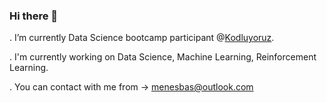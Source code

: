 ### Hi there 👋

. I’m currently Data Science bootcamp participant @[Kodluyoruz](https://github.com/Kodluyoruz).

. I'm currently working on Data Science, Machine Learning, Reinforcement Learning.

. You can contact with me from -> menesbas@outlook.com


<!--
**Menesbas/Menesbas** is a ✨ _special_ ✨ repository because its `README.md` (this file) appears on your GitHub profile.

Here are some ideas to get you started:

- 🔭 I’m currently working on ...
- 🌱 I’m currently learning ...
- 👯 I’m looking to collaborate on ...
- 🤔 I’m looking for help with ...
- 💬 Ask me about ...
- 📫 How to reach me: ...
- 😄 Pronouns: ...
- ⚡ Fun fact: ...
-->
